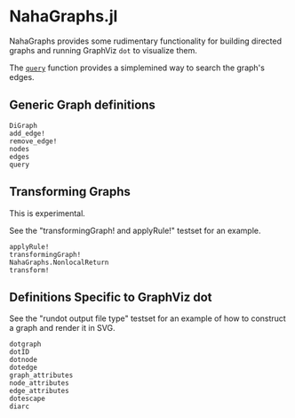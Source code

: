 # NahaGraphs.jl

NahaGraphs provides some rudimentary functionality for building
directed graphs and running GraphViz `dot` to visualize them.

The [`query`](@ref) function provides a simplemined way to search the
graph's edges.

## Generic Graph definitions

```@docs
DiGraph
add_edge!
remove_edge!
nodes
edges
query
```

## Transforming Graphs

This is experimental.

See the "transformingGraph! and applyRule!" testset for an example.

```@docs
applyRule!
transformingGraph!
NahaGraphs.NonlocalReturn
transform!
```


## Definitions Specific to GraphViz dot

See the "rundot output file type" testset for an example of how to
construct a graph and render it in SVG.

```@docs
dotgraph
dotID
dotnode
dotedge
graph_attributes
node_attributes
edge_attributes
dotescape
diarc
```

